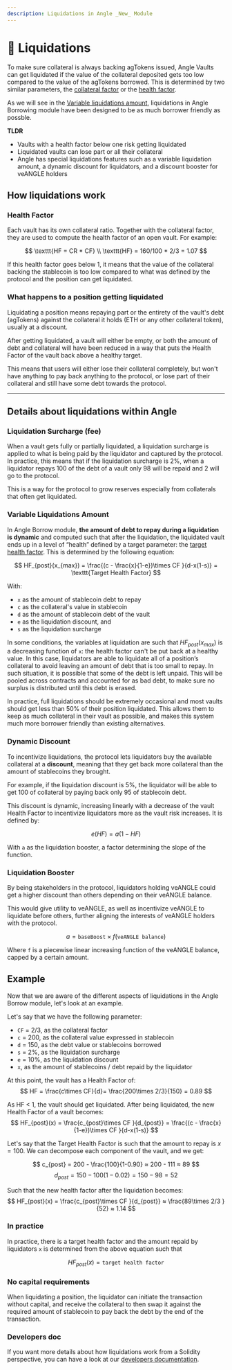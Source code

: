 ```yaml
---
description: Liquidations in Angle _New_ Module
---
```


# 🎳 Liquidations

To make sure collateral is always backing agTokens issued, Angle Vaults can get liquidated if the value of the collateral deposited gets too low compared to the value of the agTokens borrowed. This is determined by two similar parameters, the [collateral factor](/new-module/glossary.md) or the [health factor](/new-module/glossary.md). 

As we will see in the [Variable liquidations amount](#variable-liquidations-amount), liquidations in Angle Borrowing module have been designed to be as much borrower friendly as possble. 

**TLDR**
* Vaults with a health factor below one risk getting liquidated
* Liquidated vaults can lose part or all their collateral
* Angle has special liquidations features such as a variable liquidation amount, a dynamic discount for liquidators, and a discount booster for veANGLE holders

## How liquidations work

### Health Factor
Each vault has its own collateral ratio. Together with the collateral factor, they are used to compute the health factor of an open vault. For example:

$$
\texttt{HF = CR * CF} \\
\texttt{HF} = 160/100 * 2/3 = 1.07
$$

If this health factor goes below 1, it means that the value of the collateral backing the stablecoin is too low compared to what was defined by the protocol and the position can get liquidated. 

### What happens to a position getting liquidated

Liquidating a position means repaying part or the entirety of the vault's debt (agTokens) against the collateral it holds (ETH or any other collateral token), usually at a discount.

After getting liquidated, a vault will either be empty, or both the amount of debt and collateral will have been reduced in a way that puts the Health Factor of the vault back above a healthy target. 

This means that users will either lose their collateral completely, but won't have anything to pay back anything to the protocol, or lose part of their collateral and still have some debt towards the protocol. 

---

## Details about liquidations within Angle 

### Liquidation Surcharge (fee)
When a vault gets fully or partially liquidated, a liquidation surcharge is applied to what is being paid by the liquidator and captured by the protocol. In practice, this means that if the liquidation surcharge is 2%, when a liquidator repays 100 of the debt of a vault only 98 will be repaid and 2 will go to the protocol. 

This is a way for the protocol to grow reserves especially from collaterals that often get liquidated. 

### Variable Liquidations Amount

In Angle Borrow module, **the amount of debt to repay during a liquidation is dynamic** and computed such that after the liquidation, the liquidated vault ends up in a level of “health” defined by a target parameter: the [target health factor](/new-module/glossary.md). This is determined by the following equation: 

$$
HF_{post}(x_{max}) = \frac{(c - \frac{x}{1-e})\times CF }{d-x(1-s)} = \texttt{Target Health Factor}
$$

With:
* `x` as the amount of stablecoin debt to repay
* `c` as the collateral's value in stablecoin
* `d` as the amount of stablecoin debt of the vault
* `e` as the liquidation discount, and 
* `s` as the liquidation surcharge

In some conditions, the variables at liquidation are such that $HF_{post}(x_{max})$ is a decreasing function of `x`: the health factor can't be put back at a healthy value. In this case, liquidators are able to liquidate all of a position’s collateral to avoid leaving an amount of debt that is too small to repay. In such situation, it is possible that some of the debt is left unpaid. This will be pooled across contracts and accounted for as bad debt, to make sure no surplus is distributed until this debt is erased. 

In practice, full liquidations should be extremely occasional and most vaults should get less than 50% of their position liquidated. This allows them to keep as much collateral in their vault as possible, and makes this system much more borrower friendly than existing alternatives.

### Dynamic Discount

To incentivize liquidations, the protocol lets liquidators buy the available collateral at a **discount**, meaning that they get back more collateral than the amount of stablecoins they brought. 

For example, if the liquidation discount is 5%, the liquidator will be able to get 100 of collateral by paying back only 95 of stablecoin debt. 

This discount is dynamic, increasing linearly with a decrease of the vault Health Factor to incentivize liquidators more as the vault risk increases. It is defined by: 

$$
e(HF) = a(1-HF)
$$

With `a` as the liquidation booster, a factor determining the slope of the function. 

### Liquidation Booster

By being stakeholders in the protocol, liquidators holding veANGLE could get a higher discount than others depending on their veANGLE balance.

This would give utility to veANGLE, as well as incentivize veANGLE to liquidate before others, further aligning the interests of veANGLE holders with the protocol. 

$$
a = \texttt{baseBoost} \times f(\texttt{veANGLE balance})
$$

Where `f` is a piecewise linear increasing function of the veANGLE balance, capped by a certain amount.

## Example

Now that we are aware of the different aspects of liquidations in the Angle Borrow module, let's look at an example. 

Let's say that we have the following parameter: 
- `CF` = 2/3, as the collateral factor
- `c` = 200, as the collateral value expressed in stablecoin
- `d` = 150, as the debt value or stablecoins borrowed
- `s` = 2%, as the liquidation surcharge
- `e` = 10%, as the liquidation discount
- `x`, as the amount of stablecoins / debt repaid by the liquidator

At this point, the vault has a Health Factor of:
$$
HF = \frac{c\times CF}{d}= \frac{200\times 2/3}{150} = 0.89
$$

As HF < 1, the vault should get liquidated. After being liquidated, the new Health Factor of a vault becomes:
$$
HF_{post}(x) = \frac{c_{post}\times CF }{d_{post}} = \frac{(c - \frac{x}{1-e})\times CF }{d-x(1-s)}
$$

Let's say that the Target Health Factor is such that the amount to repay is $x = 100$. We can decompose each component of the vault, and we get: 

$$
c_{post} = 200 - \frac{100}{1-0.90} ≈ 200 - 111 ≈ 89
$$
$$
d_{post} = 150 - 100(1-0.02) = 150 - 98 = 52
$$

Such that the new health factor after the liquidation becomes: 
$$
HF_{post}(x) = \frac{c_{post}\times CF }{d_{post}} ≈ \frac{89\times 2/3 }{52} ≈ 1.14
$$

### In practice

In practice, there is a target health factor and the amount repaid by liquidators `x` is determined from the above equation such that 

$$
HF_{post}(x) = \texttt{target health factor}
$$

### No capital requirements

When liquidating a position, the liquidator can initiate the transaction without capital, and receive the collateral to then swap it against the required amount of stablecoin to pay back the debt by the end of the transaction.  

### Developers doc

If you want more details about how liquidations work from a Solidity perspective, you can have a look at our [developers documentation](https://developers.angle.money/overview/guides/liquidations-borrowing). 